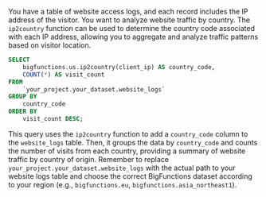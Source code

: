 You have a table of website access logs, and each record includes the IP address of the visitor. You want to analyze website traffic by country.  The `ip2country` function can be used to determine the country code associated with each IP address, allowing you to aggregate and analyze traffic patterns based on visitor location.

```sql
SELECT
    bigfunctions.us.ip2country(client_ip) AS country_code,
    COUNT(*) AS visit_count
FROM
    `your_project.your_dataset.website_logs`
GROUP BY
    country_code
ORDER BY
    visit_count DESC;
```

This query uses the `ip2country` function to add a `country_code` column to the `website_logs` table. Then, it groups the data by `country_code` and counts the number of visits from each country, providing a summary of website traffic by country of origin. Remember to replace `your_project.your_dataset.website_logs` with the actual path to your website logs table and choose the correct BigFunctions dataset according to your region (e.g., `bigfunctions.eu`, `bigfunctions.asia_northeast1`).
